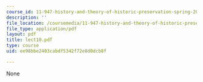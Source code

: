 ```yaml
---
course_id: 11-947-history-and-theory-of-historic-preservation-spring-2007
description: ''
file_location: /coursemedia/11-947-history-and-theory-of-historic-preservation-spring-2007/ee98bbe2403cabdf5342f72e8d0dcb8f_lect10.pdf
file_type: application/pdf
layout: pdf
title: lect10.pdf
type: course
uid: ee98bbe2403cabdf5342f72e8d0dcb8f

---
```

None